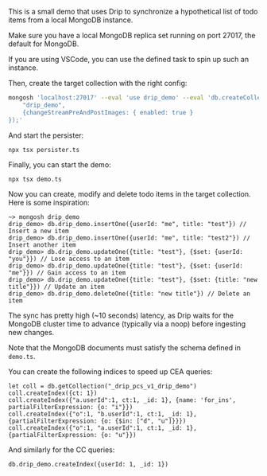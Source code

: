 This is a small demo that uses Drip to synchronize a hypothetical list of todo items from a local MongoDB instance.

Make sure you have a local MongoDB replica set running on port 27017, the default for MongoDB.

If you are using VSCode, you can use the defined task to spin up such an instance.

Then, create the target collection with the right config:

```sh
mongosh 'localhost:27017' --eval 'use drip_demo' --eval 'db.createCollection(
    "drip_demo",
    {changeStreamPreAndPostImages: { enabled: true }
});'
```

And start the persister:

`npx tsx persister.ts`

Finally, you can start the demo:

`npx tsx demo.ts`

Now you can create, modify and delete todo items in the target collection. Here is some inspiration:

```
~> mongosh drip_demo
drip_demo> db.drip_demo.insertOne({userId: "me", title: "test"}) // Insert a new item
drip_demo> db.drip_demo.insertOne({userId: "me", title: "test2"}) // Insert another item
drip_demo> db.drip_demo.updateOne({title: "test"}, {$set: {userId: "you"}}) // Lose access to an item
drip_demo> db.drip_demo.updateOne({title: "test"}, {$set: {userId: "me"}}) // Gain access to an item
drip_demo> db.drip_demo.updateOne({title: "test"}, {$set: {title: "new title"}}) // Update an item
drip_demo> db.drip_demo.deleteOne({title: "new title"}) // Delete an item
```

The sync has pretty high (~10 seconds) latency, as Drip waits for the MongoDB cluster time to advance (typically via a noop) before ingesting new changes.

Note that the MongoDB documents must satisfy the schema defined in `demo.ts`.

You can create the following indices to speed up CEA queries:

```
let coll = db.getCollection("_drip_pcs_v1_drip_demo")
coll.createIndex({ct: 1})
coll.createIndex({"a.userId":1, ct:1, _id: 1}, {name: 'for_ins', partialFilterExpression: {o: "i"}})
coll.createIndex({"o":1, "b.userId":1, ct:1, _id: 1}, {partialFilterExpression: {o: {$in: ["d", "u"]}}})
coll.createIndex({"o":1, "a.userId":1, ct:1, _id: 1}, {partialFilterExpression: {o: "u"}})
```

And similarly for the CC queries:

```
db.drip_demo.createIndex({userId: 1, _id: 1})
```
